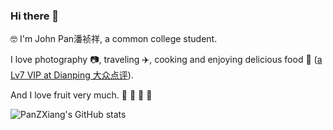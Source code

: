 ### Hi there 👋
 
 🤓 I'm John Pan潘祯祥, a common college student.
 
 I love photography 📷, traveling ✈️, cooking and enjoying delicious food 🥘 ([a Lv7 VIP at Dianping 大众点评](https://m.dianping.com/userprofile/121632876)).
 
 And I love fruit very much. 🍎 🍓 🥭 🥝
 
 ![PanZXiang's GitHub stats](https://github-readme-stats.vercel.app/api?username=lilin90&show_icons=true&theme=tokyonight)

